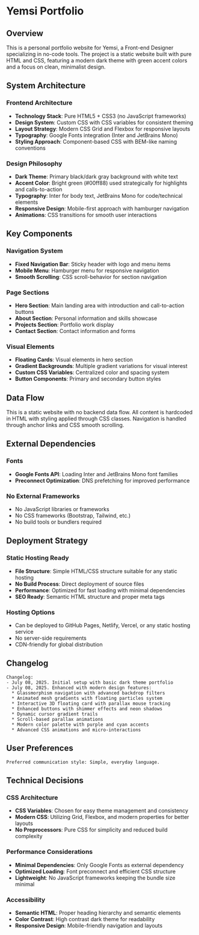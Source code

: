 # Yemsi Portfolio

## Overview

This is a personal portfolio website for Yemsi, a Front-end Designer specializing in no-code tools. The project is a static website built with pure HTML and CSS, featuring a modern dark theme with green accent colors and a focus on clean, minimalist design.

## System Architecture

### Frontend Architecture
- **Technology Stack**: Pure HTML5 + CSS3 (no JavaScript frameworks)
- **Design System**: Custom CSS with CSS variables for consistent theming
- **Layout Strategy**: Modern CSS Grid and Flexbox for responsive layouts
- **Typography**: Google Fonts integration (Inter and JetBrains Mono)
- **Styling Approach**: Component-based CSS with BEM-like naming conventions

### Design Philosophy
- **Dark Theme**: Primary black/dark gray background with white text
- **Accent Color**: Bright green (#00ff88) used strategically for highlights and calls-to-action
- **Typography**: Inter for body text, JetBrains Mono for code/technical elements
- **Responsive Design**: Mobile-first approach with hamburger navigation
- **Animations**: CSS transitions for smooth user interactions

## Key Components

### Navigation System
- **Fixed Navigation Bar**: Sticky header with logo and menu items
- **Mobile Menu**: Hamburger menu for responsive navigation
- **Smooth Scrolling**: CSS scroll-behavior for section navigation

### Page Sections
- **Hero Section**: Main landing area with introduction and call-to-action buttons
- **About Section**: Personal information and skills showcase
- **Projects Section**: Portfolio work display
- **Contact Section**: Contact information and forms

### Visual Elements
- **Floating Cards**: Visual elements in hero section
- **Gradient Backgrounds**: Multiple gradient variations for visual interest
- **Custom CSS Variables**: Centralized color and spacing system
- **Button Components**: Primary and secondary button styles

## Data Flow

This is a static website with no backend data flow. All content is hardcoded in HTML with styling applied through CSS classes. Navigation is handled through anchor links and CSS smooth scrolling.

## External Dependencies

### Fonts
- **Google Fonts API**: Loading Inter and JetBrains Mono font families
- **Preconnect Optimization**: DNS prefetching for improved performance

### No External Frameworks
- No JavaScript libraries or frameworks
- No CSS frameworks (Bootstrap, Tailwind, etc.)
- No build tools or bundlers required

## Deployment Strategy

### Static Hosting Ready
- **File Structure**: Simple HTML/CSS structure suitable for any static hosting
- **No Build Process**: Direct deployment of source files
- **Performance**: Optimized for fast loading with minimal dependencies
- **SEO Ready**: Semantic HTML structure and proper meta tags

### Hosting Options
- Can be deployed to GitHub Pages, Netlify, Vercel, or any static hosting service
- No server-side requirements
- CDN-friendly for global distribution

## Changelog

```
Changelog:
- July 08, 2025. Initial setup with basic dark theme portfolio
- July 08, 2025. Enhanced with modern design features:
  * Glassmorphism navigation with advanced backdrop filters
  * Animated mesh gradients with floating particles system
  * Interactive 3D floating card with parallax mouse tracking
  * Enhanced buttons with shimmer effects and neon shadows
  * Dynamic cursor gradient trails
  * Scroll-based parallax animations
  * Modern color palette with purple and cyan accents
  * Advanced CSS animations and micro-interactions
```

## User Preferences

```
Preferred communication style: Simple, everyday language.
```

## Technical Decisions

### CSS Architecture
- **CSS Variables**: Chosen for easy theme management and consistency
- **Modern CSS**: Utilizing Grid, Flexbox, and modern properties for better layouts
- **No Preprocessors**: Pure CSS for simplicity and reduced build complexity

### Performance Considerations
- **Minimal Dependencies**: Only Google Fonts as external dependency
- **Optimized Loading**: Font preconnect and efficient CSS structure
- **Lightweight**: No JavaScript frameworks keeping the bundle size minimal

### Accessibility
- **Semantic HTML**: Proper heading hierarchy and semantic elements
- **Color Contrast**: High contrast dark theme for readability
- **Responsive Design**: Mobile-friendly navigation and layouts